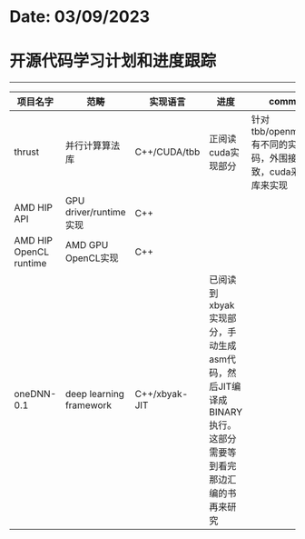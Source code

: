 # Date: 03/09/2023
# 开源代码学习计划和进度跟踪
----------------------------------------------------------

| 项目名字 | 范畴 | 实现语言 | 进度 | comment
| --- | --- | --- | --- | --- |
| thrust | 并行计算算法库 | C++/CUDA/tbb | 正阅读 cuda实现部分 | 针对tbb/openmp/cuda有不同的实现代码，外围接口一致，cuda采用CUB库来实现 |
| AMD HIP API  | GPU driver/runtime 实现 | C++ | | |
| AMD HIP OpenCL runtime | AMD GPU OpenCL实现 | C++ | | |
| oneDNN-0.1 | deep learning framework | C++/xbyak-JIT | 已阅读到xbyak实现部分，手动生成asm代码，然后JIT编译成BINARY执行。这部分需要等到看完那边汇编的书再来研究 |

